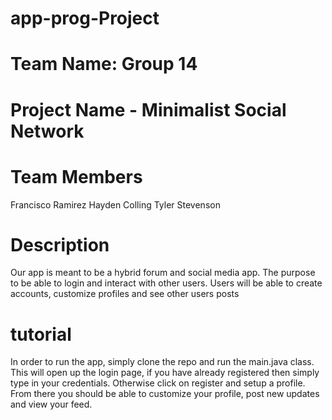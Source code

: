 # app-prog-Project
# Team Name: Group 14
# Project Name - Minimalist Social Network
# Team Members
Francisco Ramirez
Hayden Colling
Tyler Stevenson

# Description
Our app is meant to be a hybrid forum and social media app. The purpose to be able to login and interact with other users. Users will be able to create accounts, customize profiles and see other users posts

# tutorial
In order to run the app, simply clone the repo and run the main.java class. This will open up the login page, if you have already registered then simply type in your credentials. Otherwise click on register and setup a profile. From there you should be able to customize your profile, post new updates and view your feed.
